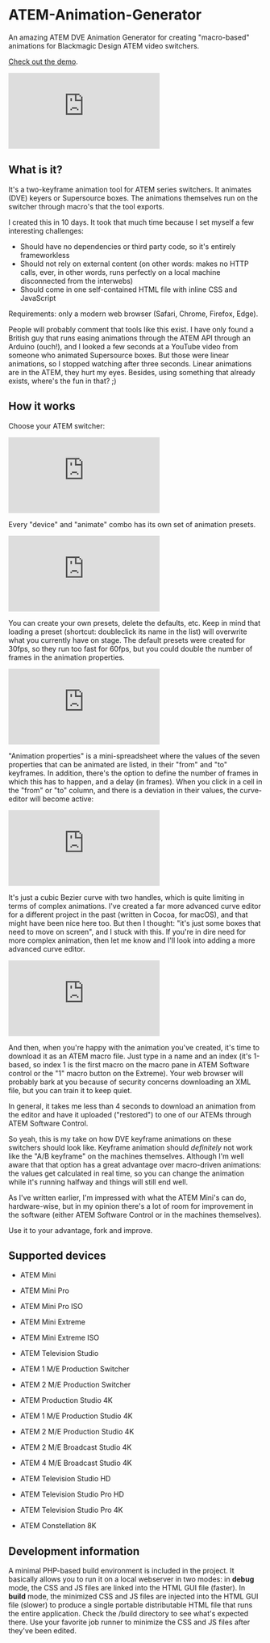# ATEM-Animation-Generator
An amazing ATEM DVE Animation Generator for creating "macro-based" animations for Blackmagic Design ATEM video switchers.

[Check out the demo](https://zmip.github.io).

![preview of the animation editor](https://forum.blackmagicdesign.com/download/file.php?id=50357)

## What is it?

It's a two-keyframe animation tool for ATEM series switchers. It animates (DVE) keyers or Supersource boxes. The animations themselves run on the switcher through macro's that the tool exports.

I created this in 10 days. It took that much time because I set myself a few interesting challenges:

*  Should have no dependencies or third party code, so it's entirely frameworkless
* Should not rely on external content (on other words: makes no HTTP calls, ever, in other words, runs perfectly on a local machine disconnected from the interwebs)
* Should come in one self-contained HTML file with inline CSS and JavaScript

Requirements: only a modern web browser (Safari, Chrome, Firefox, Edge).

People will probably comment that tools like this exist. I have only found a British guy that runs easing animations through the ATEM API through an Arduino (ouch!), and I looked a few seconds at a YouTube video from someone who animated Supersource boxes. But those were linear animations, so I stopped watching after three seconds. Linear animations are in the ATEM, they hurt my eyes. Besides, using something that already exists, where's the fun in that?  ;)

## How it works

Choose your ATEM switcher:

![device chooser](https://forum.blackmagicdesign.com/download/file.php?id=50359)

Every "device" and "animate" combo has its own set of animation presets.

![presets](https://forum.blackmagicdesign.com/download/file.php?id=50360)

You can create your own presets, delete the defaults, etc. Keep in mind that loading a preset (shortcut: doubleclick its name in the list) will overwrite what you currently have on stage. The default presets were created for 30fps, so they run too fast for 60fps, but you could double the number of frames in the animation properties.

![animation properties](https://forum.blackmagicdesign.com/download/file.php?id=50361)

"Animation properties" is a mini-spreadsheet where the values of the seven properties that can be animated are listed, in their "from" and "to" keyframes. In addition, there's the option to define the number of frames in which this has to happen, and a delay (in frames).
When you click in a cell in the "from" or "to" column, and there is a deviation in their values, the curve-editor will become active:

![curve editor](https://forum.blackmagicdesign.com/download/file.php?id=50362)

It's just a cubic Bezier curve with two handles, which is quite limiting in terms of complex animations. I've created a far more advanced curve editor for a different project in the past (written in Cocoa, for macOS), and that might have been nice here too. But then I thought: "it's just some boxes that need to move on screen", and I stuck with this. If you're in dire need for more complex animation, then let me know and I'll look into adding a more advanced curve editor.

![download options](https://forum.blackmagicdesign.com/download/file.php?id=50363)

And then, when you're happy with the animation you've created, it's time to download it as an ATEM macro file. Just type in a name and an index (it's 1-based, so index 1 is the first macro on the macro pane in ATEM Software control or the "1" macro button on the Extreme). Your web browser will probably bark at you because of security concerns downloading an XML file, but you can train it to keep quiet.

In general, it takes me less than 4 seconds to download an animation from the editor and have it uploaded ("restored") to one of our ATEMs through ATEM Software Control.

So yeah, this is my take on how DVE keyframe animations on these switchers should look like. Keyframe animation should *definitely* not work like the "A/B keyframe" on the machines themselves. Although I'm well aware that that option has a great advantage over macro-driven animations: the values get calculated in real time, so you can change the animation while it's running halfway and things will still end well.

As I've written earlier, I'm impressed with what the ATEM Mini's can do, hardware-wise, but in my opinion there's a lot of room for improvement in the software (either ATEM Software Control or in the machines themselves).

Use it to your advantage, fork and improve.

## Supported devices

* ATEM Mini

* ATEM Mini Pro

* ATEM Mini Pro ISO

* ATEM Mini Extreme

* ATEM Mini Extreme ISO

* ATEM Television Studio

* ATEM 1 M/E Production Switcher

* ATEM 2 M/E Production Switcher

* ATEM Production Studio 4K

* ATEM 1 M/E Production Studio 4K

* ATEM 2 M/E Production Studio 4K

* ATEM 2 M/E Broadcast Studio 4K

* ATEM 4 M/E Broadcast Studio 4K

* ATEM Television Studio HD

* ATEM Television Studio Pro HD

* ATEM Television Studio Pro 4K

* ATEM Constellation 8K

## Development information

A minimal PHP-based build environment is included in the project. It basically allows you to run it on a local webserver in two modes: in **debug** mode, the CSS and JS files are linked into the HTML GUI file (faster). In **build** mode, the minimized CSS and JS files are injected into the HTML GUI file (slower) to produce a single portable distributable HTML file that runs the entire application. Check the /build directory to see what's expected there. Use your favorite job runner to minimize the CSS and JS files after they've been edited.
